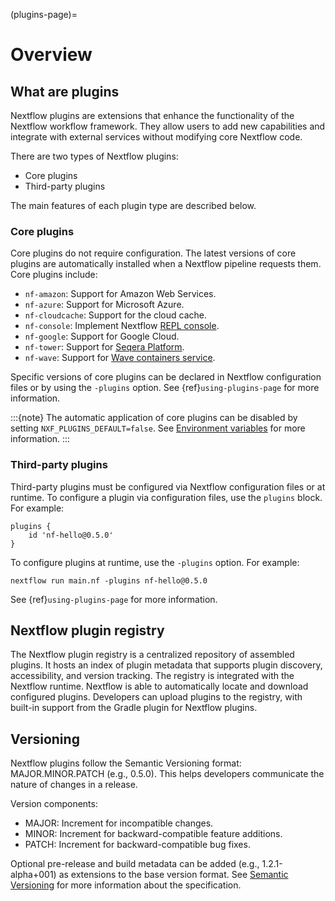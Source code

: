 (plugins-page)=

# Overview

## What are plugins

Nextflow plugins are extensions that enhance the functionality of the Nextflow workflow framework. They allow users to add new capabilities and integrate with external services without modifying core Nextflow code.

There are two types of Nextflow plugins: 

* Core plugins
* Third-party plugins

The main features of each plugin type are described below.

<h3>Core plugins</h3>

Core plugins do not require configuration. The latest versions of core plugins are automatically installed when a Nextflow pipeline requests them. Core plugins include:

* `nf-amazon`: Support for Amazon Web Services.
* `nf-azure`: Support for Microsoft Azure.
* `nf-cloudcache`: Support for the cloud cache.
* `nf-console`: Implement Nextflow [REPL console](https://seqera.io/blog/introducing-nextflow-console/).
* `nf-google`: Support for Google Cloud.
* `nf-tower`: Support for [Seqera Platform](https://seqera.io/platform/).
* `nf-wave`: Support for [Wave containers service](https://seqera.io/wave/).

Specific versions of core plugins can be declared in Nextflow configuration files or by using the `-plugins` option. See {ref}`using-plugins-page` for more information.

:::{note}
The automatic application of core plugins can be disabled by setting `NXF_PLUGINS_DEFAULT=false`. See <span style="text-decoration:underline;">Environment variables</span> for more information.
:::

<h3>Third-party plugins</h3>

Third-party plugins must be configured via Nextflow configuration files or at runtime. To configure a plugin via configuration files, use the `plugins` block. For example:

```
plugins {
    id 'nf-hello@0.5.0'
}
```

To configure plugins at runtime, use the `-plugins` option. For example:

```
nextflow run main.nf -plugins nf-hello@0.5.0
```

See {ref}`using-plugins-page` for more information.

## Nextflow plugin registry

The Nextflow plugin registry is a centralized repository of assembled plugins. It hosts an index of plugin metadata that supports plugin discovery, accessibility, and version tracking. The registry is integrated with the Nextflow runtime. Nextflow is able to automatically locate and download configured plugins. Developers can upload plugins to the registry, with built-in support from the Gradle plugin for Nextflow plugins.

## Versioning

Nextflow plugins follow the Semantic Versioning format: MAJOR.MINOR.PATCH (e.g., 0.5.0). This helps developers communicate the nature of changes in a release.

Version components:

* MAJOR: Increment for incompatible changes.
* MINOR: Increment for backward-compatible feature additions.
* PATCH: Increment for backward-compatible bug fixes.

Optional pre-release and build metadata can be added (e.g., 1.2.1-alpha+001) as extensions to the base version format.
See <span style="text-decoration:underline;">Semantic Versioning</span> for more information about the specification.
